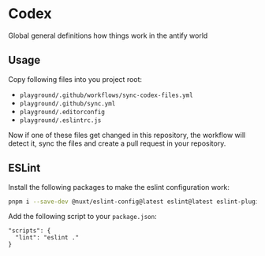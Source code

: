 # Codex

Global general definitions how things work in the antify world

## Usage

Copy following files into you project root:

- `playground/.github/workflows/sync-codex-files.yml`
- `playground/.github/sync.yml`
- `playground/.editorconfig`
- `playground/.eslintrc.js`

Now if one of these files get changed in this repository, the workflow will
detect it, sync the files and create a pull request in your repository.

## ESLint

Install the following packages to make the eslint configuration work:

```bash
pnpm i --save-dev @nuxt/eslint-config@latest eslint@latest eslint-plugin-storybook@latest
```

Add the following script to your `package.json`:

```
"scripts": {
  "lint": "eslint ."
}
```
